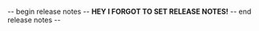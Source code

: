 <!--
Remember to add one of these tags bug-fix / new-feature / major release.
-->

<!-- Make sure you fill in the release notes! -->

-- begin release notes --
**HEY I FORGOT TO SET RELEASE NOTES!**
-- end release notes --
